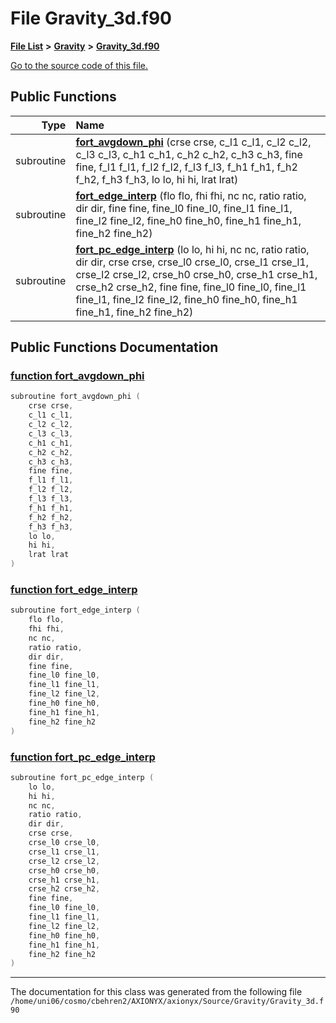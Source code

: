 
# File Gravity\_3d.f90


[**File List**](files.md) **>** [**Gravity**](dir_fdbf5007869eac89a42b1cd44aeda050.md) **>** [**Gravity\_3d.f90**](Gravity__3d_8f90.md)

[Go to the source code of this file.](Gravity__3d_8f90_source.md)


















## Public Functions

| Type | Name |
| ---: | :--- |
|  subroutine | [**fort\_avgdown\_phi**](Gravity__3d_8f90.md#function-fort-avgdown-phi) (crse crse, c\_l1 c\_l1, c\_l2 c\_l2, c\_l3 c\_l3, c\_h1 c\_h1, c\_h2 c\_h2, c\_h3 c\_h3, fine fine, f\_l1 f\_l1, f\_l2 f\_l2, f\_l3 f\_l3, f\_h1 f\_h1, f\_h2 f\_h2, f\_h3 f\_h3, lo lo, hi hi, lrat lrat) <br> |
|  subroutine | [**fort\_edge\_interp**](Gravity__3d_8f90.md#function-fort-edge-interp) (flo flo, fhi fhi, nc nc, ratio ratio, dir dir, fine fine, fine\_l0 fine\_l0, fine\_l1 fine\_l1, fine\_l2 fine\_l2, fine\_h0 fine\_h0, fine\_h1 fine\_h1, fine\_h2 fine\_h2) <br> |
|  subroutine | [**fort\_pc\_edge\_interp**](Gravity__3d_8f90.md#function-fort-pc-edge-interp) (lo lo, hi hi, nc nc, ratio ratio, dir dir, crse crse, crse\_l0 crse\_l0, crse\_l1 crse\_l1, crse\_l2 crse\_l2, crse\_h0 crse\_h0, crse\_h1 crse\_h1, crse\_h2 crse\_h2, fine fine, fine\_l0 fine\_l0, fine\_l1 fine\_l1, fine\_l2 fine\_l2, fine\_h0 fine\_h0, fine\_h1 fine\_h1, fine\_h2 fine\_h2) <br> |








## Public Functions Documentation


### <a href="#function-fort-avgdown-phi" id="function-fort-avgdown-phi">function fort\_avgdown\_phi </a>


```cpp
subroutine fort_avgdown_phi (
    crse crse,
    c_l1 c_l1,
    c_l2 c_l2,
    c_l3 c_l3,
    c_h1 c_h1,
    c_h2 c_h2,
    c_h3 c_h3,
    fine fine,
    f_l1 f_l1,
    f_l2 f_l2,
    f_l3 f_l3,
    f_h1 f_h1,
    f_h2 f_h2,
    f_h3 f_h3,
    lo lo,
    hi hi,
    lrat lrat
) 
```



### <a href="#function-fort-edge-interp" id="function-fort-edge-interp">function fort\_edge\_interp </a>


```cpp
subroutine fort_edge_interp (
    flo flo,
    fhi fhi,
    nc nc,
    ratio ratio,
    dir dir,
    fine fine,
    fine_l0 fine_l0,
    fine_l1 fine_l1,
    fine_l2 fine_l2,
    fine_h0 fine_h0,
    fine_h1 fine_h1,
    fine_h2 fine_h2
) 
```



### <a href="#function-fort-pc-edge-interp" id="function-fort-pc-edge-interp">function fort\_pc\_edge\_interp </a>


```cpp
subroutine fort_pc_edge_interp (
    lo lo,
    hi hi,
    nc nc,
    ratio ratio,
    dir dir,
    crse crse,
    crse_l0 crse_l0,
    crse_l1 crse_l1,
    crse_l2 crse_l2,
    crse_h0 crse_h0,
    crse_h1 crse_h1,
    crse_h2 crse_h2,
    fine fine,
    fine_l0 fine_l0,
    fine_l1 fine_l1,
    fine_l2 fine_l2,
    fine_h0 fine_h0,
    fine_h1 fine_h1,
    fine_h2 fine_h2
) 
```



------------------------------
The documentation for this class was generated from the following file `/home/uni06/cosmo/cbehren2/AXIONYX/axionyx/Source/Gravity/Gravity_3d.f90`